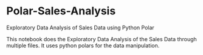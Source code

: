 # Polar-Sales-Analysis
Exploratory Data Analysis of Sales Data using Python Polar

This notebook does the Exploratory Data Analysis of the Sales Data through multiple files.
It uses python polars for the data manipulation. 
